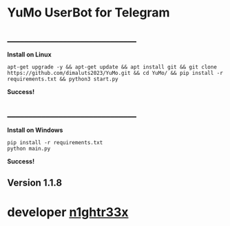 # YuMo UserBot for Telegram
## ______________________________
<p id="12"><b>Install on Linux</b></p>
<pre><code>apt-get upgrade -y && apt-get update && apt install git && git clone https://github.com/dimaluts2023/YuMo.git && cd YuMo/ && pip install -r requirements.txt && python3 start.py</code></pre>
<b>Success!</b>

## ______________________________
<p id="12"><b>Install on Windows</b></p>
<pre><code>pip install -r requirements.txt
python main.py</code></pre>
<b>Success!</b>

## **Version 1.1.8**

# developer [n1ghtr33x](https://t.me/n1ghtr33x)
